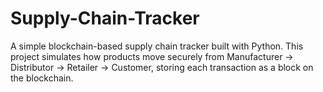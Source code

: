 # Supply-Chain-Tracker

A simple blockchain-based supply chain tracker built with Python.
This project simulates how products move securely from Manufacturer → Distributor → Retailer → Customer, storing each transaction as a block on the blockchain.
